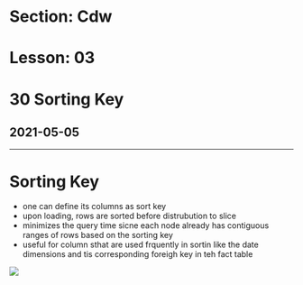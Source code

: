 # Section: Cdw
# Lesson: 03
# 30 Sorting Key
## 2021-05-05
---

# Sorting Key
- one can define its columns as sort key
- upon loading, rows are sorted before distrubution to slice
- minimizes the query time sicne each node already has contiguous ranges of rows based on the sorting key
- useful for column sthat are used frquently in sortin like the date dimensions and tis corresponding foreigh key in teh fact table

![](https://i.imgur.com/eH60npF.png)

